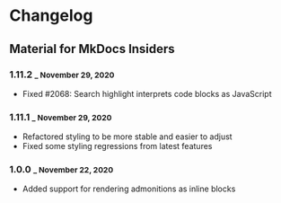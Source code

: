 # Changelog

## Material for MkDocs Insiders

### 1.11.2 <small>_ November 29, 2020</small>

- Fixed #2068: Search highlight interprets code blocks as JavaScript

### 1.11.1 <small>_ November 29, 2020</small>

- Refactored styling to be more stable and easier to adjust
- Fixed some styling regressions from latest features

### 1.0.0 <small>_ November 22, 2020</small>

- Added support for rendering admonitions as inline blocks


<script one>
document.getElementsByClassName("md-nav--primary")[0].hidden = true;
</script>


